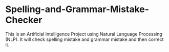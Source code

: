 # Spelling-and-Grammar-Mistake-Checker
This is an Artificial Intelligence Project using Natural Language Processing (NLP). It will check spelling mistake and grammar mistake and then correct it.

